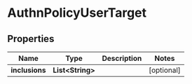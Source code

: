 

# AuthnPolicyUserTarget


## Properties

| Name | Type | Description | Notes |
|------------ | ------------- | ------------- | -------------|
|**inclusions** | **List&lt;String&gt;** |  |  [optional] |



